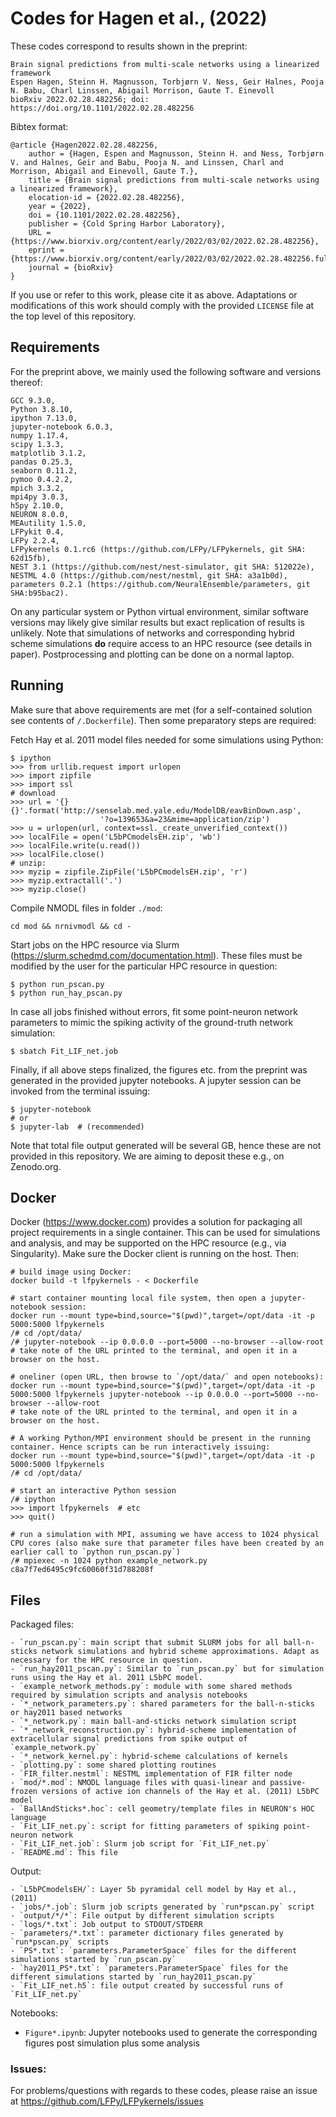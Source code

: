 # Codes for Hagen et al., (2022)

These codes correspond to results shown in the preprint:

    Brain signal predictions from multi-scale networks using a linearized framework
    Espen Hagen, Steinn H. Magnusson, Torbjørn V. Ness, Geir Halnes, Pooja N. Babu, Charl Linssen, Abigail Morrison, Gaute T. Einevoll
    bioRxiv 2022.02.28.482256; doi: https://doi.org/10.1101/2022.02.28.482256


Bibtex format:

    @article {Hagen2022.02.28.482256,
    	author = {Hagen, Espen and Magnusson, Steinn H. and Ness, Torbjørn V. and Halnes, Geir and Babu, Pooja N. and Linssen, Charl and Morrison, Abigail and Einevoll, Gaute T.},
    	title = {Brain signal predictions from multi-scale networks using a linearized framework},
    	elocation-id = {2022.02.28.482256},
    	year = {2022},
    	doi = {10.1101/2022.02.28.482256},
    	publisher = {Cold Spring Harbor Laboratory},
    	URL = {https://www.biorxiv.org/content/early/2022/03/02/2022.02.28.482256},
    	eprint = {https://www.biorxiv.org/content/early/2022/03/02/2022.02.28.482256.full.pdf},
    	journal = {bioRxiv}
    }

If you use or refer to this work, please cite it as above.
Adaptations or modifications of this work should comply with the provided `LICENSE` file at the top level of this repository.  


## Requirements

For the preprint above, we mainly used the following software and versions thereof:

    GCC 9.3.0,
    Python 3.8.10,
    ipython 7.13.0,
    jupyter-notebook 6.0.3,
    numpy 1.17.4,
    scipy 1.3.3,
    matplotlib 3.1.2,
    pandas 0.25.3,
    seaborn 0.11.2,
    pymoo 0.4.2.2,
    mpich 3.3.2,
    mpi4py 3.0.3,
    h5py 2.10.0,
    NEURON 8.0.0,
    MEAutility 1.5.0,
    LFPykit 0.4,
    LFPy 2.2.4,
    LFPykernels 0.1.rc6 (https://github.com/LFPy/LFPykernels, git SHA: 62d15fb),
    NEST 3.1 (https://github.com/nest/nest-simulator, git SHA: 512022e),
    NESTML 4.0 (https://github.com/nest/nestml, git SHA: a3a1b0d),
    parameters 0.2.1 (https://github.com/NeuralEnsemble/parameters, git SHA:b95bac2).


On any particular system or Python virtual environment, similar software versions may likely give similar results but exact replication of results is unlikely.
Note that simulations of networks and corresponding hybrid scheme simulations **do** require access to an HPC resource (see details in paper).
Postprocessing and plotting can be done on a normal laptop.


## Running

Make sure that above requirements are met (for a self-contained solution see contents of `/.Dockerfile`). Then some preparatory steps are required:

Fetch Hay et al. 2011 model files needed for some simulations using Python:

    $ ipython
    >>> from urllib.request import urlopen
    >>> import zipfile
    >>> import ssl
    # download
    >>> url = '{}{}'.format('http://senselab.med.yale.edu/ModelDB/eavBinDown.asp',
                        '?o=139653&a=23&mime=application/zip')
    >>> u = urlopen(url, context=ssl._create_unverified_context())
    >>> localFile = open('L5bPCmodelsEH.zip', 'wb')
    >>> localFile.write(u.read())
    >>> localFile.close()
    # unzip:
    >>> myzip = zipfile.ZipFile('L5bPCmodelsEH.zip', 'r')
    >>> myzip.extractall('.')
    >>> myzip.close()


Compile NMODL files in folder `./mod`:

    cd mod && nrnivmodl && cd -


Start jobs on the HPC resource via Slurm (https://slurm.schedmd.com/documentation.html).
These files must be modified by the user for the particular HPC resource in question:

    $ python run_pscan.py
    $ python run_hay_pscan.py


In case all jobs finished without errors, fit some point-neuron network parameters to mimic the spiking activity of the ground-truth network simulation:

    $ sbatch Fit_LIF_net.job


Finally, if all above steps finalized, the figures etc. from the preprint was generated in the provided jupyter notebooks. A jupyter session can be invoked from the terminal issuing:

    $ jupyter-notebook
    # or
    $ jupyter-lab  # (recommended)

Note that total file output generated will be several GB, hence these are not provided in this repository. We are aiming to deposit these e.g., on Zenodo.org.

## Docker

Docker (https://www.docker.com) provides a solution for packaging all project requirements in a single container.
This can be used for simulations and analysis, and may be supported on the HPC resource (e.g., via Singularity).
Make sure the Docker client is running on the host. Then:

    # build image using Docker:
    docker build -t lfpykernels - < Dockerfile

    # start container mounting local file system, then open a jupyter-notebook session:
    docker run --mount type=bind,source="$(pwd)",target=/opt/data -it -p 5000:5000 lfpykernels
    /# cd /opt/data/
    /# jupyter-notebook --ip 0.0.0.0 --port=5000 --no-browser --allow-root
    # take note of the URL printed to the terminal, and open it in a browser on the host.

    # oneliner (open URL, then browse to `/opt/data/` and open notebooks):
    docker run --mount type=bind,source="$(pwd)",target=/opt/data -it -p 5000:5000 lfpykernels jupyter-notebook --ip 0.0.0.0 --port=5000 --no-browser --allow-root
    # take note of the URL printed to the terminal, and open it in a browser on the host.

    # A working Python/MPI environment should be present in the running container. Hence scripts can be run interactively issuing:
    docker run --mount type=bind,source="$(pwd)",target=/opt/data -it -p 5000:5000 lfpykernels
    /# cd /opt/data/

    # start an interactive Python session
    /# ipython
    >>> import lfpykernels  # etc
    >>> quit()

    # run a simulation with MPI, assuming we have access to 1024 physical CPU cores (also make sure that parameter files have been created by an earlier call to `python run_pscan.py`)
    /# mpiexec -n 1024 python example_network.py c8a7f7ed6495c9fc60060f31d788208f


## Files

Packaged files:

    - `run_pscan.py`: main script that submit SLURM jobs for all ball-n-sticks network simulations and hybrid scheme approximations. Adapt as necessary for the HPC resource in question.
    - `run_hay2011_pscan.py`: Similar to `run_pscan.py` but for simulation runs using the Hay et al. 2011 L5bPC model.
    - `example_network_methods.py`: module with some shared methods required by simulation scripts and analysis notebooks
    - `*_network_parameters.py`: shared parameters for the ball-n-sticks or hay2011 based networks
    - `*_network.py`: main ball-and-sticks network simulation script
    - `*_network_reconstruction.py`: hybrid-scheme implementation of extracellular signal predictions from spike output of `example_network.py`
    - `*_network_kernel.py`: hybrid-scheme calculations of kernels
    - `plotting.py`: some shared plotting routines
    - `FIR_filter.nestml`: NESTML implementation of FIR filter node
    - `mod/*.mod`: NMODL language files with quasi-linear and passive-frozen versions of active ion channels of the Hay et al. (2011) L5bPC model
    - `BallAndSticks*.hoc`: cell geometry/template files in NEURON's HOC language
    - `Fit_LIF_net.py`: script for fitting parameters of spiking point-neuron network
    - `Fit_LIF_net.job`: Slurm job script for `Fit_LIF_net.py`
    - `README.md`: This file

Output:

    - `L5bPCmodelsEH/`: Layer 5b pyramidal cell model by Hay et al., (2011)
    - `jobs/*.job`: Slurm job scripts generated by `run*pscan.py` script
    - `output/*/*`: File output by different simulation scripts
    - `logs/*.txt`: Job output to STDOUT/STDERR
    - `parameters/*.txt`: parameter dictionary files generated by `run*pscan.py` scripts
    - `PS*.txt`: `parameters.ParameterSpace` files for the different simulations started by `run_pscan.py`
    - `hay2011_PS*.txt`: `parameters.ParameterSpace` files for the different simulations started by `run_hay2011_pscan.py`
    - `Fit_LIF_net.h5`: file output created by successful runs of `Fit_LIF_net.py`

Notebooks:

   - `Figure*.ipynb`: Jupyter notebooks used to generate the corresponding figures post simulation plus some analysis


### Issues:

For problems/questions with regards to these codes, please raise an issue at https://github.com/LFPy/LFPykernels/issues
